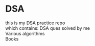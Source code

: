 # DSA  
this is my DSA practice repo  
which contains:
DSA ques solved by me  
Various algorithms  
Books  
